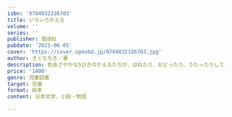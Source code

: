 ```yaml
---
isbn: '9784032326703'
title: いろいろかえる
volume: ''
series: ''
publisher: 偕成社
pubdate: '2021-06-05'
cover: 'https://cover.openbd.jp/9784032326703.jpg'
author: きくちちき／著
description: 色あざやかな5ひきのかえるたちが、はねたり、おどったり、うたったりして、楽しい1日をすごします。特色7色印刷の美しい絵本。
price: '1400'
genre: 児童図書
target: 児童
format: 絵本
content: 日本文学、小説・物語

---
```

